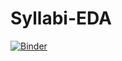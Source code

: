 # Syllabi-EDA

[![Binder](https://notebooks.gesis.org/binder/badge_logo.svg)](https://notebooks.gesis.org/binder/v2/gh/j-stat/Syllabi-EDA/HEAD?urlpath=voila%2Frender%2Fweb.ipynb) 
